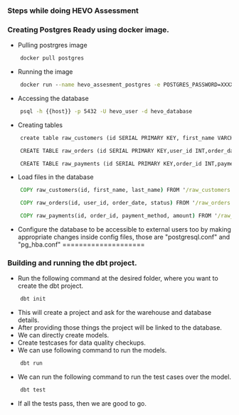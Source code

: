### Steps while doing HEVO Assessment

### Creating Postgres Ready using docker image.

* Pulling postrgres image
```cmd
    docker pull postgres
```

* Running the image
```cmd
    docker run --name hevo_assesment_postgres -e POSTGRES_PASSWORD=XXXXXXXXXXXXXX -e POSTGRES_USER=hevo_user -e POSTGRES_DB=hevo_database -p 5432:5432 -d postgres
```

* Accessing the database
```cmd
    psql -h {{host}} -p 5432 -U hevo_user -d hevo_database
```

* Creating tables
```cmd
    create table raw_customers (id SERIAL PRIMARY KEY, first_name VARCHAR(100), last_name VARCHAR(100));

    CREATE TABLE raw_orders (id SERIAL PRIMARY KEY,user_id INT,order_date DATE,status VARCHAR(50), CONSTRAINT fk_user FOREIGN KEY(user_id) REFERENCES raw_customers(id) ON DELETE CASCADE);

    CREATE TABLE raw_payments (id SERIAL PRIMARY KEY,order_id INT,payment_method VARCHAR(50),amount INT, CONSTRAINT fk_user FOREIGN KEY(order_id) REFERENCES raw_orders(id) ON DELETE CASCADE);

```
* Load files in the database
```cmd
    COPY raw_customers(id, first_name, last_name) FROM '/raw_customers.csv' DELIMITER ',' CSV HEADER;

    COPY raw_orders(id, user_id, order_date, status) FROM '/raw_orders.csv' DELIMITER ',' CSV HEADER;

    COPY raw_payments(id, order_id, payment_method, amount) FROM '/raw_payments.csv' DELIMITER ',' CSV HEADER;

```
* Configure the database to be accessible to external users too by making appropriate changes inside config files, those are "postgresql.conf" and "pg_hba.conf"
====================
### Building and running the dbt project.
* Run the following command at the desired folder, where you want to create the dbt project.
```cmd
    dbt init
```
* This will create a project and ask for the warehouse and database details.
* After providing those things the project will be linked to the database.
* We can directly create models.
* Create testcases for data quality checkups.
* We can use following command to run the models.
```cmd
    dbt run
```
* We can run the following command to run the test cases over the model.
```cmd
    dbt test
```

* If all the tests pass, then we are good to go.